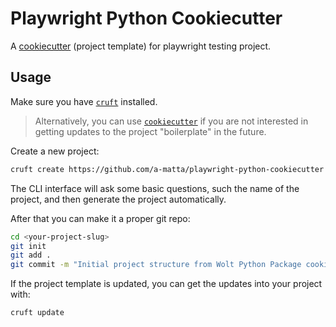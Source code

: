 # Playwright Python Cookiecutter

A [cookiecutter](https://cookiecutter.readthedocs.io/en/latest/README.html) (project template) for playwright testing project.

## Usage

Make sure you have [`cruft`](https://github.com/cruft/cruft#installation) installed.

> Alternatively, you can use [`cookiecutter`](https://cookiecutter.readthedocs.io/en/latest/installation.html) if you are not interested in getting updates to the project "boilerplate" in the future.

Create a new project:

```sh
cruft create https://github.com/a-matta/playwright-python-cookiecutter
```

The CLI interface will ask some basic questions, such the name of the project, and then generate the project automatically.

After that you can make it a proper git repo:

```sh
cd <your-project-slug>
git init
git add .
git commit -m "Initial project structure from Wolt Python Package cookiecutter"
```

If the project template is updated, you can get the updates into your project with:

```sh
cruft update
```